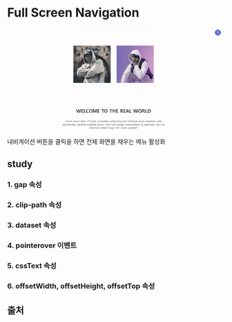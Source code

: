# Full Screen Navigation
<img src="./Full Screen Navigation.gif">

내비게이션 버튼을 클릭을 하면 전체 화면을 채우는 메뉴 활성화 

## study
### 1. gap 속성
### 2. clip-path 속성
### 3. dataset 속성
### 4. pointerover 이벤트 
### 5. cssText 속성
### 6. offsetWidth, offsetHeight, offsetTop 속성

## 출처
